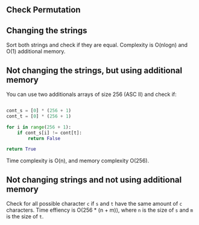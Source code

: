 ## Check Permutation


## Changing the strings

Sort both strings and check if they are equal. Complexity is O(nlogn) and O(1) additional memory.

## Not changing the strings, but using additional memory

You can use two additionals arrays of size 256 (ASC II) and check if:

```python

cont_s = [0] * (256 + 1)
cont_t = [0] * (256 + 1)

for i in range(256 + 1):
    if cont_s[i] != cont[t]:
        return False

return True
```

Time complexity is O(n), and memory complexity O(256).

## Not changing strings and not using additional memory

Check for all possible character `c` if `s` and `t` have the same amount of `c` characters.
Time effiency is O(256 * (n + m)), where `n` is the size of `s` and `m` is the size of `t`. 
